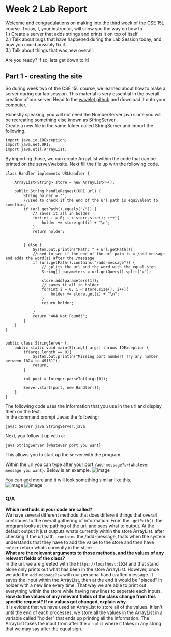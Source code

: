 # Week 2 Lab Report
Welcome and congradulations on making into the third week of the CSE 15L course. Today, I, your instructor, will show you the way on how to \
1.)  Create a server that adds strings and prints it on top of itself \
2.) Talk about bugs that have happened during the Lab Session today, and how you could possibly fix it. \
3.) Talk about things that was new overall. 

Are you ready? If so, lets get down to it!

## Part 1 - creating the site
So during week two of the CSE 15L course, we learned about how to make a server during our lab session. This material is very essential in the overall creation of our server.
Head to the [wavelet github](https://github.com/ucsd-cse15l-f22/wavelet) and download it onto your computer. 

Honestly speaking, you will not need the NumberServer.java since you will be recreating something else known as StringServer. \
Create a new file in the same folder called StringServer and import the following. 
```
import java.io.IOException;
import java.net.URI;
import java.util.ArrayList;
```

By importing those, we can create ArrayList within the code that can be printed on the server/website.
Next fill the file up with the following code.
```
class Handler implements URLHandler {
    
    ArrayList<String> store = new ArrayList<>();

    public String handleRequest(URI url) {
        String holder = "";
        //used to check if the end of the url path is equivalent to something
        if (url.getPath().equals("/")) {
            // saves it all in holder
            for(int i = 0; i < store.size(); i++){
                holder += store.get(i) + "\n";
            }
            return holder;


        } else {
            System.out.println("Path: " + url.getPath());
            //used to see if the end of the url path is = /add-message and adds the word(s) after the /message
            if (url.getPath().contains("/add-message")) {
                // splits the url and the word with the equal sign
                String[] parameters = url.getQuery().split("=");

                store.add(parameters[1]);
                // saves it all in holder
                for(int i = 0; i < store.size(); i++){
                    holder += store.get(i) + "\n";
                }
                return holder;
                
            }
            return "404 Not Found!";
        }
    }
}


public class StringServer {
    public static void main(String[] args) throws IOException {
        if(args.length == 0){
            System.out.println("Missing port number! Try any number between 1024 to 49151");
            return;
        }

        int port = Integer.parseInt(args[0]);

        Server.start(port, new Handler());
    }
}
```
The following code uses the information that you use in the url and display them on the text. \
In the command prompt Javac the following:
```
javac Server.java StringServer.java
```
Next, you follow it up with a:
```
java StringServer {whatever port you want}
```
This allows you to start up the server with the program.

Within the url you can type after your port `/add-message?s={whatever message you want}`. Below is an example.
![image](https://i.imgur.com/aRsBrMv.png) 

You can add more and it will look something similar like this. \
![image](https://i.imgur.com/9iFHksY.png) 
![image](https://i.imgur.com/NiCGCw9.png)

### Q/A
**Which methods in your code are called?** \
We have several different methods that does different things that overall contribues to the overall gathering of information. From the `.getPath()`, the program looks at the pathing of the url, and sees what to output. At the default output it just outputs whats currently within the store ArrayList. after checking if the url path `.contains` the /add-message, thats when the system understands that they have to add the value to the store and then have `holder` return whats currently in the store. \
**What are the relevant arguments to those methods, and the values of any relevant fields of the class?** \
In the url, we are greeted with the `https://localhost:1024` and that stand alone only prints out what has been in the store ArrayList. However, once we add the `add-message?s=` with our personal hand crafted message. It saves the input within the ArrayList, then at the end it would be "placed" in holder with a new line every time. That way we are able to print out everything within the store while having new lines to seperate each inputs. \
**How do the values of any relevant fields of the class change from this specific request? If no values got changed, explain why.** \
It is evident that we have used an ArrayList to store all of the values. It isn't until the end of each processes, we store all the values in the ArrayList in a variable called "holder" that ends up printing all the information. The ArrayList takes the input from after the `= split` where it takes in any string that we may say after the equal sign.

